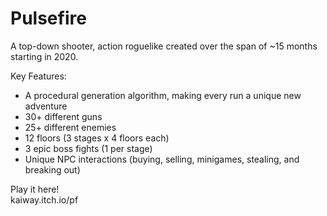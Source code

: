 # Pulsefire
A top-down shooter, action roguelike created over the span of ~15 months starting in 2020.

Key Features:
- A procedural generation algorithm, making every run a unique new adventure
- 30+ different guns
- 25+ different enemies
- 12 floors (3 stages x 4 floors each)
- 3 epic boss fights (1 per stage)
- Unique NPC interactions (buying, selling, minigames, stealing, and breaking out)

Play it here!\
kaiway.itch.io/pf
